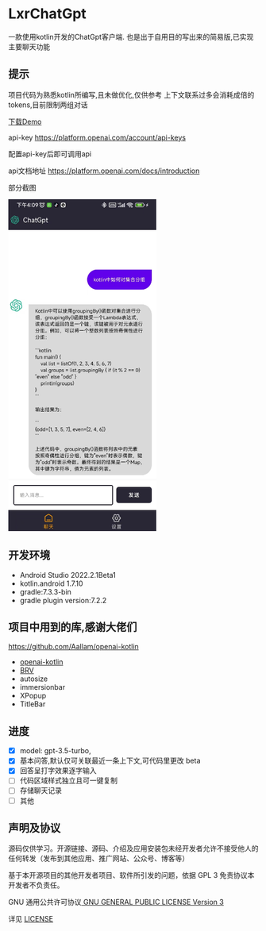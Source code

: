 # LxrChatGpt
一款使用kotlin开发的ChatGpt客户端.
也是出于自用目的写出来的简易版,已实现主要聊天功能

## 提示
项目代码为熟悉kotlin所编写,且未做优化,仅供参考
上下文联系过多会消耗成倍的tokens,目前限制两组对话


[ 下载Demo ](https://github.com/XiaoRanLiu3119/LxrChatGpt/releases/tag/pkg_release)

api-key  https://platform.openai.com/account/api-keys

配置api-key后即可调用api

api文档地址   https://platform.openai.com/docs/introduction

部分截图

![聊天界面](https://github.com/XiaoRanLiu3119/LxrChatGpt/blob/main/chat.png)

## 开发环境
- Android Studio 2022.2.1Beta1
- kotlin.android 1.7.10
- gradle:7.3.3-bin
- gradle plugin version:7.2.2
## 项目中用到的库,感谢大佬们
https://github.com/Aallam/openai-kotlin
- [ openai-kotlin](https://github.com/Aallam/openai-kotlin)
- [ BRV](https://github.com/liangjingkanji/BRV)
- autosize
- immersionbar
- XPopup
- TitleBar

## 进度
- [x] model: gpt-3.5-turbo,
- [x] 基本问答,默认仅可关联最近一条上下文,可代码里更改 beta
- [x] 回答呈打字效果逐字输入
- [ ] 代码区域样式独立且可一键复制
- [ ] 存储聊天记录
- [ ] 其他

## 声明及协议
源码仅供学习。开源链接、源码、介绍及应用安装包未经开发者允许不接受他人的任何转发（发布到其他应用、推广网站、公众号、博客等）

基于本开源项目的其他开发者项目、软件所引发的问题，依据 GPL 3 免责协议本开发者不负责任。

GNU 通用公共许可协议[ GNU GENERAL PUBLIC LICENSE Version 3](https://www.gnu.org/licenses/gpl-3.0.html)

详见 [ LICENSE ](https://github.com/XiaoRanLiu3119/LxrChatGpt/blob/master/LICENSE)